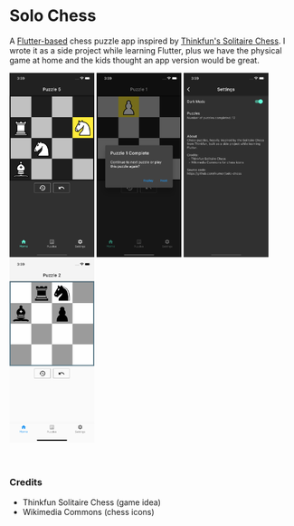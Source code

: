 # Solo Chess

A [Flutter-based](https://flutter.dev) chess puzzle app inspired by [Thinkfun's Solitaire Chess](https://www.thinkfun.com/products/brain-fitness-solitaire-chess/).
I wrote it as a side project while learning Flutter, plus we have the physical game at home and the kids thought an app version would be great.

<div>
<img src="docs/solo2.png" width="150px">
<img src="docs/solo3.png" width="150px">
<img src="docs/solo4.png" width="150px">
<img src="docs/solo1.png" width="150px">
</div>
<br/>
<br/>


### Credits

* Thinkfun Solitaire Chess (game idea)
* Wikimedia Commons (chess icons)

